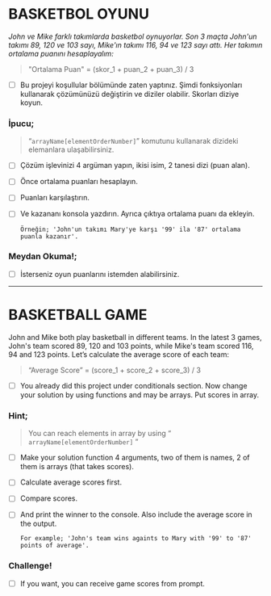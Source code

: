 # BASKETBOL OYUNU

*John ve Mike farklı takımlarda basketbol oynuyorlar. Son 3 maçta John'un takımı 89, 120 ve 103 sayı, Mike'ın takımı 116, 94 ve 123 sayı attı. Her takımın ortalama puanını hesaplayalım:*

> "Ortalama Puan" = (skor_1 + puan_2 + puan_3) / 3

* [ ] Bu projeyi koşullular bölümünde zaten yaptınız. Şimdi fonksiyonları kullanarak çözümünüzü değiştirin ve diziler olabilir. Skorları diziye koyun.

### İpucu;

> “`arrayName[elementOrderNumber]`” komutunu kullanarak dizideki elemanlara ulaşabilirsiniz.

* [ ] Çözüm işlevinizi 4 argüman yapın, ikisi isim, 2 tanesi dizi (puan alan).
* [ ] Önce ortalama puanları hesaplayın.
* [ ] Puanları karşılaştırın.
* [ ] Ve kazananı konsola yazdırın. Ayrıca çıktıya ortalama puanı da ekleyin.

  `Örneğin; 'John'un takımı Mary'ye karşı '99' ila '87' ortalama puanla kazanır'.`

### Meydan Okuma!;

* [ ] İsterseniz oyun puanlarını istemden alabilirsiniz.

---

# BASKETBALL GAME

John and Mike both play basketball in different teams. In the latest 3 games, John's team scored 89, 120 and 103 points, while Mike's team scored 116, 94 and 123 points. Let’s calculate the average score of each team:

> “Average Score” = (score_1 + score_2 + score_3) / 3

* [ ] You already did this project under conditionals section. Now change your solution by using functions and may be arrays. Put scores in array.

### Hint;

> You can reach elements in array by using “ `arrayName[elementOrderNumber]` ”

* [ ] Make your solution function 4 arguments, two of them is names, 2 of them is arrays (that takes scores).
* [ ] Calculate average scores first.
* [ ] Compare scores.
* [ ] And print the winner to the console. Also include the average score in the output.

  `For example; 'John's team wins againts to Mary with '99' to '87' points of average'.`

### Challenge!

* [ ] If you want, you can receive game scores from prompt.
